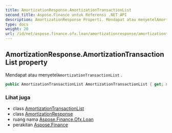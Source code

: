 ```yaml
---
title: AmortizationResponse.AmortizationTransactionList
second_title: Aspose.Finance untuk Referensi .NET API
description: AmortizationResponse Properti. Mendapat atau menyetelAmortizationTransactionList .
type: docs
weight: 20
url: /id/net/aspose.finance.ofx.loan/amortizationresponse/amortizationtransactionlist/
---
```

## AmortizationResponse.AmortizationTransactionList property

Mendapat atau menyetel`AmortizationTransactionList` .

```csharp
public AmortizationTransactionList AmortizationTransactionList { get; set; }
```

### Lihat juga

* class [AmortizationTransactionList](../../amortizationtransactionlist/)
* class [AmortizationResponse](../)
* ruang nama [Aspose.Finance.Ofx.Loan](../../amortizationresponse/)
* perakitan [Aspose.Finance](../../../)


